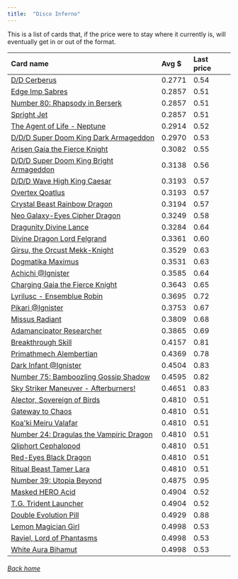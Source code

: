 ```yaml
---
title:  "Disco Inferno"
---
```


This is a list of cards that, if the price were to stay where it currently is, will eventually get in or out of the format.

| Card name | Avg $ | Last price |
| :-- | :-- | :-- |
[D/D Cerberus](https://db.ygoprodeck.com/card/?search=D/D%20Cerberus) | 0.2771 | 0.54 |
[Edge Imp Sabres](https://db.ygoprodeck.com/card/?search=Edge%20Imp%20Sabres) | 0.2857 | 0.51 |
[Number 80: Rhapsody in Berserk](https://db.ygoprodeck.com/card/?search=Number%2080:%20Rhapsody%20in%20Berserk) | 0.2857 | 0.51 |
[Spright Jet](https://db.ygoprodeck.com/card/?search=Spright%20Jet) | 0.2857 | 0.51 |
[The Agent of Life - Neptune](https://db.ygoprodeck.com/card/?search=The%20Agent%20of%20Life%20-%20Neptune) | 0.2914 | 0.52 |
[D/D/D Super Doom King Dark Armageddon](https://db.ygoprodeck.com/card/?search=D/D/D%20Super%20Doom%20King%20Dark%20Armageddon) | 0.2970 | 0.53 |
[Arisen Gaia the Fierce Knight](https://db.ygoprodeck.com/card/?search=Arisen%20Gaia%20the%20Fierce%20Knight) | 0.3082 | 0.55 |
[D/D/D Super Doom King Bright Armageddon](https://db.ygoprodeck.com/card/?search=D/D/D%20Super%20Doom%20King%20Bright%20Armageddon) | 0.3138 | 0.56 |
[D/D/D Wave High King Caesar](https://db.ygoprodeck.com/card/?search=D/D/D%20Wave%20High%20King%20Caesar) | 0.3193 | 0.57 |
[Overtex Qoatlus](https://db.ygoprodeck.com/card/?search=Overtex%20Qoatlus) | 0.3193 | 0.57 |
[Crystal Beast Rainbow Dragon](https://db.ygoprodeck.com/card/?search=Crystal%20Beast%20Rainbow%20Dragon) | 0.3194 | 0.57 |
[Neo Galaxy-Eyes Cipher Dragon](https://db.ygoprodeck.com/card/?search=Neo%20Galaxy-Eyes%20Cipher%20Dragon) | 0.3249 | 0.58 |
[Dragunity Divine Lance](https://db.ygoprodeck.com/card/?search=Dragunity%20Divine%20Lance) | 0.3284 | 0.64 |
[Divine Dragon Lord Felgrand](https://db.ygoprodeck.com/card/?search=Divine%20Dragon%20Lord%20Felgrand) | 0.3361 | 0.60 |
[Girsu, the Orcust Mekk-Knight](https://db.ygoprodeck.com/card/?search=Girsu,%20the%20Orcust%20Mekk-Knight) | 0.3529 | 0.63 |
[Dogmatika Maximus](https://db.ygoprodeck.com/card/?search=Dogmatika%20Maximus) | 0.3531 | 0.63 |
[Achichi @Ignister](https://db.ygoprodeck.com/card/?search=Achichi%20@Ignister) | 0.3585 | 0.64 |
[Charging Gaia the Fierce Knight](https://db.ygoprodeck.com/card/?search=Charging%20Gaia%20the%20Fierce%20Knight) | 0.3643 | 0.65 |
[Lyrilusc - Ensemblue Robin](https://db.ygoprodeck.com/card/?search=Lyrilusc%20-%20Ensemblue%20Robin) | 0.3695 | 0.72 |
[Pikari @Ignister](https://db.ygoprodeck.com/card/?search=Pikari%20@Ignister) | 0.3753 | 0.67 |
[Missus Radiant](https://db.ygoprodeck.com/card/?search=Missus%20Radiant) | 0.3809 | 0.68 |
[Adamancipator Researcher](https://db.ygoprodeck.com/card/?search=Adamancipator%20Researcher) | 0.3865 | 0.69 |
[Breakthrough Skill](https://db.ygoprodeck.com/card/?search=Breakthrough%20Skill) | 0.4157 | 0.81 |
[Primathmech Alembertian](https://db.ygoprodeck.com/card/?search=Primathmech%20Alembertian) | 0.4369 | 0.78 |
[Dark Infant @Ignister](https://db.ygoprodeck.com/card/?search=Dark%20Infant%20@Ignister) | 0.4504 | 0.83 |
[Number 75: Bamboozling Gossip Shadow](https://db.ygoprodeck.com/card/?search=Number%2075:%20Bamboozling%20Gossip%20Shadow) | 0.4595 | 0.82 |
[Sky Striker Maneuver - Afterburners!](https://db.ygoprodeck.com/card/?search=Sky%20Striker%20Maneuver%20-%20Afterburners!) | 0.4651 | 0.83 |
[Alector, Sovereign of Birds](https://db.ygoprodeck.com/card/?search=Alector,%20Sovereign%20of%20Birds) | 0.4810 | 0.51 |
[Gateway to Chaos](https://db.ygoprodeck.com/card/?search=Gateway%20to%20Chaos) | 0.4810 | 0.51 |
[Koa'ki Meiru Valafar](https://db.ygoprodeck.com/card/?search=Koa'ki%20Meiru%20Valafar) | 0.4810 | 0.51 |
[Number 24: Dragulas the Vampiric Dragon](https://db.ygoprodeck.com/card/?search=Number%2024:%20Dragulas%20the%20Vampiric%20Dragon) | 0.4810 | 0.51 |
[Qliphort Cephalopod](https://db.ygoprodeck.com/card/?search=Qliphort%20Cephalopod) | 0.4810 | 0.51 |
[Red-Eyes Black Dragon](https://db.ygoprodeck.com/card/?search=Red-Eyes%20Black%20Dragon) | 0.4810 | 0.51 |
[Ritual Beast Tamer Lara](https://db.ygoprodeck.com/card/?search=Ritual%20Beast%20Tamer%20Lara) | 0.4810 | 0.51 |
[Number 39: Utopia Beyond](https://db.ygoprodeck.com/card/?search=Number%2039:%20Utopia%20Beyond) | 0.4875 | 0.95 |
[Masked HERO Acid](https://db.ygoprodeck.com/card/?search=Masked%20HERO%20Acid) | 0.4904 | 0.52 |
[T.G. Trident Launcher](https://db.ygoprodeck.com/card/?search=T.G.%20Trident%20Launcher) | 0.4904 | 0.52 |
[Double Evolution Pill](https://db.ygoprodeck.com/card/?search=Double%20Evolution%20Pill) | 0.4929 | 0.88 |
[Lemon Magician Girl](https://db.ygoprodeck.com/card/?search=Lemon%20Magician%20Girl) | 0.4998 | 0.53 |
[Raviel, Lord of Phantasms](https://db.ygoprodeck.com/card/?search=Raviel,%20Lord%20of%20Phantasms) | 0.4998 | 0.53 |
[White Aura Bihamut](https://db.ygoprodeck.com/card/?search=White%20Aura%20Bihamut) | 0.4998 | 0.53 |

###### [Back home](index)